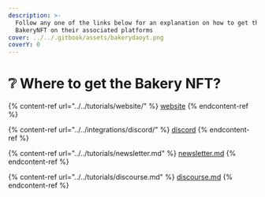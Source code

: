 ```yaml
---
description: >-
  Follow any one of the links below for an explanation on how to get the
  BakeryNFT on their associated platforms
cover: ../../.gitbook/assets/bakerydaoyt.png
coverY: 0
---
```


# ❔ Where to get the Bakery NFT?

{% content-ref url="../../tutorials/website/" %}
[website](../../tutorials/website/)
{% endcontent-ref %}

{% content-ref url="../../integrations/discord/" %}
[discord](../../integrations/discord/)
{% endcontent-ref %}

{% content-ref url="../../tutorials/newsletter.md" %}
[newsletter.md](../../tutorials/newsletter.md)
{% endcontent-ref %}

{% content-ref url="../../tutorials/discourse.md" %}
[discourse.md](../../tutorials/discourse.md)
{% endcontent-ref %}
